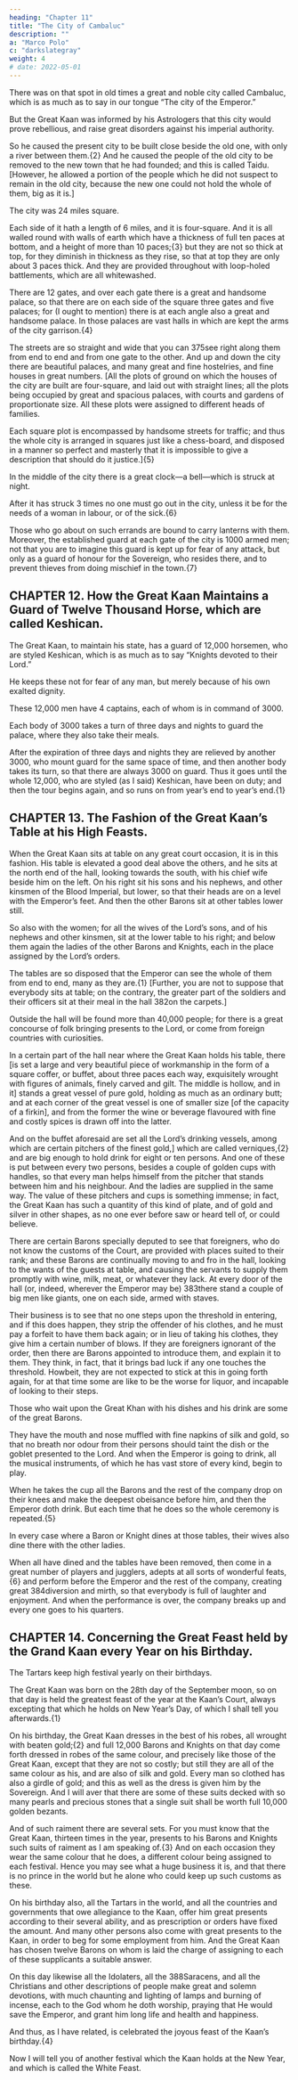 ```yaml
---
heading: "Chapter 11"
title: "The City of Cambaluc"
description: ""
a: "Marco Polo"
c: "darkslategray"
weight: 4
# date: 2022-05-01
---
```



There was on that spot in old times a great and noble city called Cambaluc, which is as much as to say in our tongue “The city of the Emperor.”

But the Great Kaan was informed by his Astrologers that this city would prove rebellious, and raise great disorders against his imperial authority. 

So he caused the present city to be built close beside the old one, with only a river between them.{2} And he caused the people of the old city to be removed to the new town that he had founded; and this is called Taidu. [However, he allowed a portion of the people which he did not suspect to remain in the old city, because the new one could not hold the whole of them, big as it is.]

The city was 24 miles square. 

Each side of it hath a length of 6 miles, and it is four-square. And it is all walled round with walls of earth which have a thickness of full ten paces at bottom, and a height of more than 10 paces;{3} but they are not so thick at top, for they diminish in thickness as they rise, so that at top they are only about 3 paces thick. And they are provided throughout with loop-holed battlements, which are all whitewashed.

There are 12 gates, and over each gate there is a great and handsome palace, so that there are on each side of the square three gates and five palaces; for (I ought to mention) there is at each angle also a great and handsome palace. In those palaces are vast halls in which are kept the arms of the city garrison.{4}

The streets are so straight and wide that you can 375see right along them from end to end and from one gate to the other. And up and down the city there are beautiful palaces, and many great and fine hostelries, and fine houses in great numbers. [All the plots of ground on which the houses of the city are built are four-square, and laid out with straight lines; all the plots being occupied by great and spacious palaces, with courts and gardens of proportionate size. All these plots were assigned to different heads of families. 

Each square plot is encompassed by handsome streets for traffic; and thus the whole city is arranged in squares just like a chess-board, and disposed in a manner so perfect and masterly that it is impossible to give a description that should do it justice.]{5}

In the middle of the city there is a great clock—a bell—which is struck at night.

After it has struck 3 times no one must go out in the city, unless it be for the needs of a woman in labour, or of the sick.{6} 

Those who go about on such errands are bound to carry lanterns with them. Moreover, the established guard at each gate of the city is 1000 armed men; not that you are to imagine this guard is kept up for fear of any attack, but only as a guard of honour for the Sovereign, who resides there, and to prevent thieves from doing mischief in the town.{7}



## CHAPTER 12. How the Great Kaan Maintains a Guard of Twelve Thousand Horse, which are called Keshican.

The Great Kaan, to maintain his state, has a guard of 12,000 horsemen, who are styled Keshican, which is as much as to say “Knights devoted to their Lord.” 

He keeps these not for fear of any man, but merely because of his own exalted dignity.

These 12,000 men have 4 captains, each of whom is in command of 3000.

Each body of 3000 takes a turn of three days and nights to guard the palace, where they also take their meals. 

After the expiration of three days and nights they are relieved by another 3000, who mount guard for the same space of time, and then another body takes its turn, so that there are always 3000 on guard. Thus it goes until the whole 12,000, who are styled (as I said) Keshican, have been on duty; and then the tour begins again, and so runs on from year’s end to year’s end.{1}



## CHAPTER 13. The Fashion of the Great Kaan’s Table at his High Feasts.

When the Great Kaan sits at table on any great court occasion, it is in this fashion. His table is elevated a good deal above the others, and he sits at the north end of the hall, looking towards the south, with his chief wife beside him on the left. On his right sit his sons and his nephews, and other kinsmen of the Blood Imperial, but lower, so that their heads are on a level with the Emperor’s feet. And then the other Barons sit at other tables lower still. 

So also with the women; for all the wives of the Lord’s sons, and of his nephews and other kinsmen, sit at the lower table to his right; and below them again the ladies of the other Barons and Knights, each in the place assigned by the Lord’s orders. 

The tables are so disposed that the Emperor can see the whole of them from end to end, many as they are.{1} [Further, you are not to suppose that everybody sits at table; on the contrary, the greater part of the soldiers and their officers sit at their meal in the hall 382on the carpets.] 

Outside the hall will be found more than 40,000 people; for there is a great concourse of folk bringing presents to the Lord, or come from foreign countries with curiosities.

In a certain part of the hall near where the Great Kaan holds his table, there [is set a large and very beautiful piece of workmanship in the form of a square coffer, or buffet, about three paces each way, exquisitely wrought with figures of animals, finely carved and gilt. The middle is hollow, and in it] stands a great vessel of pure gold, holding as much as an ordinary butt; and at each corner of the great vessel is one of smaller size [of the capacity of a firkin], and from the former the wine or beverage flavoured with fine and costly spices is drawn off into the latter.

And on the buffet aforesaid are set all the Lord’s drinking vessels, among which are certain pitchers of the finest gold,] which are called verniques,{2} and are big enough to hold drink for eight or ten persons. And one of these is put between every two persons, besides a couple of golden cups with handles, so that every man helps himself from the pitcher that stands between him and his neighbour. And the ladies are supplied in the same way. The value of these pitchers and cups is something immense; in fact, the Great Kaan has such a quantity of this kind of plate, and of gold and silver in other shapes, as no one ever before saw or heard tell of, or could believe.

There are certain Barons specially deputed to see that foreigners, who do not know the customs of the Court, are provided with places suited to their rank; and these Barons are continually moving to and fro in the hall, looking to the wants of the guests at table, and causing the servants to supply them promptly with wine, milk, meat, or whatever they lack. At every door of the hall (or, indeed, wherever the Emperor may be) 383there stand a couple of big men like giants, one on each side, armed with staves. 

Their business is to see that no one steps upon the threshold in entering, and if this does happen, they strip the offender of his clothes, and he must pay a forfeit to have them back again; or in lieu of taking his clothes, they give him a certain number of blows. If they are foreigners ignorant of the order, then there are Barons appointed to introduce them, and explain it to them. They think, in fact, that it brings bad luck if any one touches the threshold. Howbeit, they are not expected to stick at this in going forth again, for at that time some are like to be the worse for liquor, and incapable of looking to their steps.

Those who wait upon the Great Khan with his dishes and his drink are some of the great Barons.

They have the mouth and nose muffled with fine napkins of silk and gold, so that no breath nor odour from their persons should taint the dish or the goblet presented to the Lord. And when the Emperor is going to drink, all the musical instruments, of which he has vast store of every kind, begin to play.

When he takes the cup all the Barons and the rest of the company drop on their knees and make the deepest obeisance before him, and then the Emperor doth drink. But each time that he does so the whole ceremony is repeated.{5}

In every case where a Baron or Knight dines at those tables, their wives also dine there with the other ladies. 

When all have dined and the tables have been removed, then come in a great number of players and jugglers, adepts at all sorts of wonderful feats,{6} and perform before the Emperor and the rest of the company, creating great 384diversion and mirth, so that everybody is full of laughter and enjoyment. And when the performance is over, the company breaks up and every one goes to his quarters.


## CHAPTER 14. Concerning the Great Feast held by the Grand Kaan every Year on his Birthday.

The Tartars keep high festival yearly on their birthdays. 

The Great Kaan was born on the 28th day of the September moon, so on that day is held the greatest feast of the year at the Kaan’s Court, always excepting that which he holds on New Year’s Day, of which I shall tell you afterwards.{1}

On his birthday, the Great Kaan dresses in the best of his robes, all wrought with beaten gold;{2} and full 12,000 Barons and Knights on that day come forth dressed in robes of the same colour, and precisely like those of the Great Kaan, except that they are not so costly; but still they are all of the same colour as his, and are also of silk and gold. Every man so clothed has also a girdle of gold; and this as well as the dress is given him by the Sovereign. And I will aver that there are some of these suits decked with so many pearls and precious stones that a single suit shall be worth full 10,000 golden bezants.

And of such raiment there are several sets. For you must know that the Great Kaan, thirteen times in the year, presents to his Barons and Knights such suits of raiment as I am speaking of.{3} And on each occasion they wear the same colour that he does, a different colour being assigned to each festival. Hence you may see what a huge business it is, and that there is no prince in the world but he alone who could keep up such customs as these.

On his birthday also, all the Tartars in the world, and all the countries and governments that owe allegiance to the Kaan, offer him great presents according to their several ability, and as prescription or orders have fixed the amount. And many other persons also come with great presents to the Kaan, in order to beg for some employment from him. And the Great Kaan has chosen twelve Barons on whom is laid the charge of assigning to each of these supplicants a suitable answer.

On this day likewise all the Idolaters, all the 388Saracens, and all the Christians and other descriptions of people make great and solemn devotions, with much chaunting and lighting of lamps and burning of incense, each to the God whom he doth worship, praying that He would save the Emperor, and grant him long life and health and happiness.

And thus, as I have related, is celebrated the joyous feast of the Kaan’s birthday.{4}

Now I will tell you of another festival which the Kaan holds at the New Year, and which is called the White Feast.
